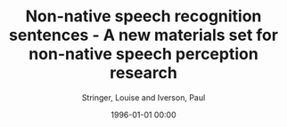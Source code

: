 ---
layout: post
title: Non-native speech recognition sentences - A new materials set for non-native speech perception research

date: 1996-01-01 00:00
author: Stringer, Louise and Iverson, Paul
tags: ["l2 speech perception","stimulus set"]
journal: Behavior Research Methods

link: https://doi.org/10.3758/s13428-019-01251-z

year: 2020
---
